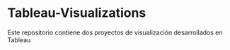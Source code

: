 # Tableau-Visualizations
Este repositorio contiene dos proyectos de visualización desarrollados en Tableau

